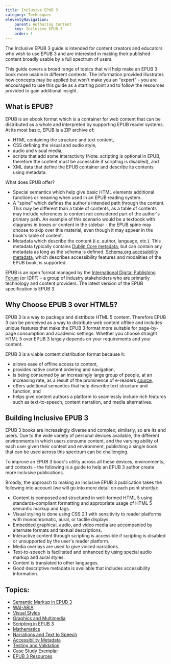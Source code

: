 ```yaml
---
title: Inclusive EPUB 3
category: Techniques
eleventyNavigation:
    parent: Authoring Content
    key: Inclusive EPUB 3
    order: 1
---
```


The Inclusive EPUB 3 guide is intended for content creators and educators who wish to use EPUB 3 and are interested in making their published content broadly usable by a full spectrum of users.

This guide covers a broad range of topics that will help make an EPUB 3 book more usable in different contexts. The information provided illustrates how concepts may be applied but won't make you an "expert" - you are encouraged to use this guide as a starting point and to follow the resources provided to gain additional insight.

## What is EPUB?

EPUB is an ebook format which is a container for web content that can be distributed as a whole and interpreted by supporting EPUB reader systems. At its most basic, EPUB is a ZIP archive of:

* HTML containing the structure and text content,
* CSS defining the visual and audio style,
* audio and visual media,
* scripts that add some interactivity (Note: scripting is optional in EPUB, therefore the content must be accessible if scripting is disabled), and
* XML data that define the EPUB container and describe its contents using metadata.

What does EPUB offer?

* Special semantics which help give basic HTML elements additional functions or meaning when used in an EPUB reading system.
* A "spine" which defines the author's intended path through the content. This may be different than a table of contents, as a table of contents may include references to content not considered part of the author's primary path. An example of this scenario would be a textbook with diagrams in boxes or content in the sidebar - the EPUB spine may choose to skip over this material, even though it may appear in the book's table of content.
* Metadata which describe the content (i.e. author, language, etc.). This metadata typically contains [Dublin Core metadata](http://dublincore.org/), but can contain any metadata as long as the schema is defined. [Schema.org accessibility metadata](http://www.idpf.org/accessibility/guidelines/content/meta/schema.org.php), which describes accessibility features and modalities of the EPUB book, is supported.

EPUB is an open format managed by the [International Digital Publishing Forum](http://idpf.org/) (or IDPF) - a group of industry stakeholders who are primarily technology and content providers. The latest version of the EPUB specification is EPUB 3.

## Why Choose EPUB 3 over HTML5?

EPUB 3 is a way to package and distribute HTML 5 content. Therefore EPUB 3 can be perceived as a way to distribute web content offline and includes unique features that make the EPUB 3 format more suitable for page-by-page consumption and academic settings. Whether you choose straight HTML 5 over EPUB 3 largely depends on your requirements and your content.

EPUB 3 is a viable content distribution format because it:

* allows ease of offline access to content,
* provides native content ordering and navigation,
* is being consumed by an increasingly large group of people, at an increasing rate, as a result of the prominence of e-readers [source](http://www.pewinternet.org/2014/01/16/e-reading-rises-as-device-ownership-jumps/),
* offers additional semantics that help describe text structure and function, and
* helps give content authors a platform to seamlessly include rich features such as text-to-speech, content narration, and media alternatives.

## Building Inclusive EPUB 3

EPUB 3 books are increasingly diverse and complex; similarly, so are its end users. Due to the wide variety of personal devices available, the different environments in which users consume content, and the varying ability of each user given their context and environment, publishing a single book that can be used across this spectrum can be challenging.

To improve an EPUB 3 book's utility across all these devices, environments, and contexts - the following is a guide to help an EPUB 3 author create more inclusive publications.

Broadly, the approach to making an inclusive EPUB 3 publication takes the following into account (we will go into more detail on each point shortly):

* Content is composed and structured in well-formed HTML 5 using standards-compliant formatting and appropriate usage of HTML 5 semantic markup and tags.
* Visual styling is done using CSS 2.1 with sensitivity to reader platforms with monochromatic, aural, or tactile displays.
* Embedded graphical, audio, and video media are accompanied by alternate formats and textual descriptions.
* Interactive content through scripting is accessible if scripting is disabled or unsupported by the user's reader platform.
* Media overlays are used to give voiced narrations.
* Text-to-speech is facilitated and enhanced by using special audio markup and aural styles.
* Content is translated to other languages.
* Good descriptive metadata is available that includes accessibility information.

## Topics:

* [Semantic Markup in EPUB 3](/SemanticMarkupInEPUB3.html)
* [WAI-ARIA](/WAI-ARIA.html)
* [Visual Styles](/VisualStyles.html)
* [Graphics and Multimedia](/GraphicsAndMultimedia.html)
* [Scripting in EPUB 3](/ScriptingInEPUB3.html)
* [Mathematics](/Mathematics.html)
* [Narrations and Text to Speech](/NarrationsAndTextToSpeech.html)
* [Accessibility Metadata](/AccessibilityMetadata.html)
* [Testing and Validation](/TestingAndValidation.html)
* [Case Study Exemplar](/CaseStudyExemplar.html)
* [EPUB 3 Resources](/EPUB3Resources.html)

